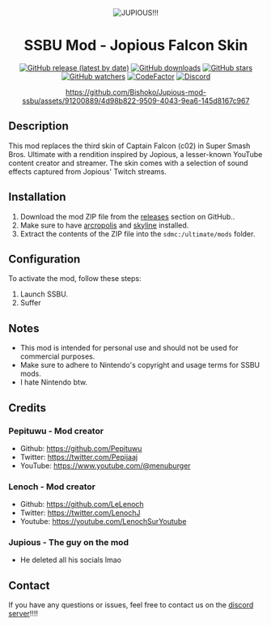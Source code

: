
<div align="center">
  
  <img src="https://github.com/Bishoko/Jupious-mod-ssbu/assets/101269524/5b5c17a7-2515-4874-97f7-f18f12603f6d" alt="JUPIOUS!!!">
  <h1>SSBU Mod - Jopious Falcon Skin</h1>
  
  [![GitHub release (latest by date)](https://img.shields.io/github/v/release/Bishoko/Jupious-mod-ssbu.svg?style=flat)](https://github.com/Bishoko/Jupious-mod-ssbu/releases)
  [![GitHub downloads](https://img.shields.io/github/downloads/Bishoko/Jupious-mod-ssbu/total.svg?style=flat)](https://github.com/Bishoko/Jupious-mod-ssbu/releases)
  [![GitHub stars](https://img.shields.io/github/stars/Bishoko/Jupious-mod-ssbu.svg?style=flat)](https://github.com/Bishoko/Jupious-mod-ssbu/stargazers)
  [![GitHub watchers](https://img.shields.io/github/watchers/Bishoko/Jupious-mod-ssbu.svg?style=flat)](https://github.com/Bishoko/Jupious-mod-ssbu/watchers)
  [![CodeFactor](https://www.codefactor.io/repository/github/Bishoko/Jupious-mod-ssbu/badge?style=flat)](https://www.codefactor.io/repository/github/Bishoko/Jupious-mod-ssbu)
  [![Discord](https://discordapp.com/api/guilds/391919052563546112/widget.png?style=shield)](https://discord.gg/umqUVvSfkj)
  
  https://github.com/Bishoko/Jupious-mod-ssbu/assets/91200889/4d98b822-9509-4043-9ea6-145d8167c967

</div>

## Description

This mod replaces the third skin of Captain Falcon (c02) in Super Smash Bros. Ultimate with a rendition inspired by Jopious, a lesser-known YouTube content creator and streamer. The skin comes with a selection of sound effects captured from Jopious' Twitch streams.

## Installation

1. Download the mod ZIP file from the [releases](https://github.com/Bishoko/Jupious-mod-ssbu/releases) section on GitHub..
2. Make sure to have [arcropolis](https://github.com/Raytwo/ARCropolis/releases/latest) and [skyline](https://github.com/skyline-dev/skyline/releases/latest) installed.
3. Extract the contents of the ZIP file into the `sdmc:/ultimate/mods` folder.

## Configuration

To activate the mod, follow these steps:

1. Launch SSBU.
2. Suffer


## Notes

- This mod is intended for personal use and should not be used for commercial purposes.
- Make sure to adhere to Nintendo's copyright and usage terms for SSBU mods.
- I hate Nintendo btw.

## Credits

### Pepituwu - Mod creator
- Github: https://github.com/Pepituwu
- Twitter: https://twitter.com/Pepijaaj
- YouTube: https://www.youtube.com/@menuburger

### Lenoch - Mod creator
- Github: https://github.com/LeLenoch
- Twitter: https://twitter.com/LenochJ
- Youtube: https://youtube.com/LenochSurYoutube

### Jupious - The guy on the mod
- He deleted all his socials lmao

## Contact

If you have any questions or issues, feel free to contact us on the [discord server](https://discord.gg/umqUVvSfkj)!!!!
